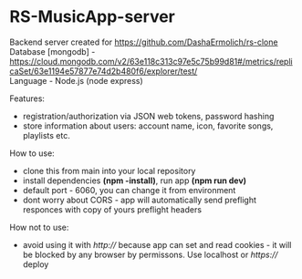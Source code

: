 # RS-MusicApp-server
Backend server created for https://github.com/DashaErmolich/rs-clone  
Database [mongodb] - https://cloud.mongodb.com/v2/63e118c313c97e5c75b99d81#/metrics/replicaSet/63e1194e57877e74d2b480f6/explorer/test/  
Language - Node.js (node express)

Features:
 - registration/authorization via JSON web tokens, password hashing
 - store information about users: account name, icon, favorite songs, playlists etc.

How to use: 
 - clone this from main into your local repository
 - install dependencies **(npm -install)**, run app **(npm run dev)**
 - default port - 6060, you can change it from environment
 - dont worry about CORS - app will automatically send preflight responces with copy of yours preflight headers
 
 How not to use:
  - avoid using it with *http://* because app can set and read cookies - it will be blocked by any browser by permissons. Use localhost or *https://*  deploy
